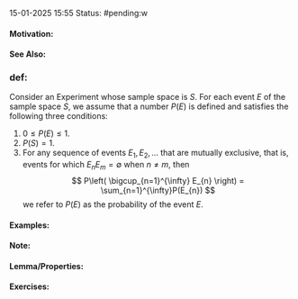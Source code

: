 15-01-2025 15:55
Status: #pending:w

#### Motivation:
#### See Also:
### def:
Consider an Experiment whose sample space is $S$. For each event $E$ of the sample space $S$, we assume that a number $P(E)$ is defined and satisfies the following three conditions:
1. $0\leq P(E)\leq 1$.
2. $P(S)=1$.
3. For any sequence of events $E_{1},E_{2},\dots$ that are mutually exclusive, that is, events for which $E_{n}E_{m}=\emptyset$ when $n\neq m$, then $$
P\left( \bigcup_{n=1}^{\infty} E_{n} \right) = \sum_{n=1}^{\infty}P(E_{n})
$$
we refer to $P(E)$ as the probability of the event $E$.
#### Examples:
#### Note: 
#### Lemma/Properties:
#### Exercises: